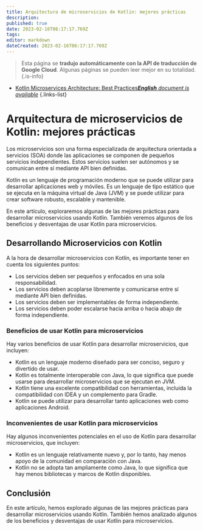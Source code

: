 ```yaml
---
title: Arquitectura de microservicios de Kotlin: mejores prácticas
description: 
published: true
date: 2023-02-16T06:17:17.769Z
tags: 
editor: markdown
dateCreated: 2023-02-16T06:17:17.769Z
---
```


> Esta página se **tradujo automáticamente con la API de traducción de Google Cloud**.
Algunas páginas se pueden leer mejor en su totalidad.{.is-info}



- [Kotlin Microservices Architecture: Best Practices***English** document is available*](/en/Knowledge-base/Kotlin/kotlin-microservices-architecture-best-practices)
{.links-list}


# Arquitectura de microservicios de Kotlin: mejores prácticas

Los microservicios son una forma especializada de arquitectura orientada a servicios (SOA) donde las aplicaciones se componen de pequeños servicios independientes. Estos servicios suelen ser autónomos y se comunican entre sí mediante API bien definidas.

Kotlin es un lenguaje de programación moderno que se puede utilizar para desarrollar aplicaciones web y móviles. Es un lenguaje de tipo estático que se ejecuta en la máquina virtual de Java (JVM) y se puede utilizar para crear software robusto, escalable y mantenible.

En este artículo, exploraremos algunas de las mejores prácticas para desarrollar microservicios usando Kotlin. También veremos algunos de los beneficios y desventajas de usar Kotlin para microservicios.

## Desarrollando Microservicios con Kotlin

A la hora de desarrollar microservicios con Kotlin, es importante tener en cuenta los siguientes puntos:

* Los servicios deben ser pequeños y enfocados en una sola responsabilidad.
* Los servicios deben acoplarse libremente y comunicarse entre sí mediante API bien definidas.
* Los servicios deben ser implementables de forma independiente.
* Los servicios deben poder escalarse hacia arriba o hacia abajo de forma independiente.

### Beneficios de usar Kotlin para microservicios

Hay varios beneficios de usar Kotlin para desarrollar microservicios, que incluyen:

* Kotlin es un lenguaje moderno diseñado para ser conciso, seguro y divertido de usar.
* Kotlin es totalmente interoperable con Java, lo que significa que puede usarse para desarrollar microservicios que se ejecutan en JVM.
* Kotlin tiene una excelente compatibilidad con herramientas, incluida la compatibilidad con IDEA y un complemento para Gradle.
* Kotlin se puede utilizar para desarrollar tanto aplicaciones web como aplicaciones Android.

### Inconvenientes de usar Kotlin para microservicios

Hay algunos inconvenientes potenciales en el uso de Kotlin para desarrollar microservicios, que incluyen:

* Kotlin es un lenguaje relativamente nuevo y, por lo tanto, hay menos apoyo de la comunidad en comparación con Java.
* Kotlin no se adopta tan ampliamente como Java, lo que significa que hay menos bibliotecas y marcos de Kotlin disponibles.

## Conclusión

En este artículo, hemos explorado algunas de las mejores prácticas para desarrollar microservicios usando Kotlin. También hemos analizado algunos de los beneficios y desventajas de usar Kotlin para microservicios.